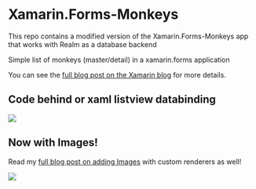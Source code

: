 Xamarin.Forms-Monkeys
=====================

This repo contains a modified version of the Xamarin.Forms-Monkeys app that works with Realm as a database backend

Simple list of monkeys (master/detail) in a xamarin.forms application

You can see the [full blog post on the Xamarin blog](http://blog.xamarin.com/meet-xamarin.forms-3-native-uis-1-shared-code-base/) for more details.


## Code behind or xaml listview databinding

![](http://blog.xamarin.com/wp-content/uploads/2014/06/ListView-With-Monkeys.png)

## Now with Images!
Read my [full blog post on adding Images](http://motzcod.es/post/88692272607/extending-xamarin-forms-monkeys-app-with-xaml-and) with custom renderers as well!

![](http://media.tumblr.com/493c31c8cf8c5488a5ce55d260d20ade/tumblr_inline_n739ymPxYu1qzumo9.png)
 
